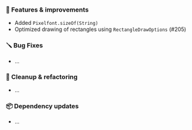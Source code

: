 ### 🚀 Features & improvements

- Added `Pixelfont.sizeOf(String)`
- Optimized drawing of rectangles using `RectangleDrawOptions` (#205) 

### 🪛 Bug Fixes

- ...

### 🧽 Cleanup & refactoring

- ...

### 📦 Dependency updates

- ...